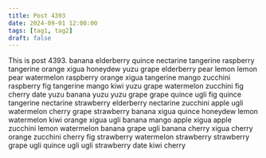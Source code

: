 ```yaml
---
title: Post 4393
date: 2024-09-01 12:00:00
tags: [tag1, tag2]
draft: false
---
```

This is post 4393.
banana
elderberry
quince
nectarine
tangerine
raspberry
tangerine
orange
xigua
honeydew
yuzu
grape
elderberry
pear
lemon
lemon
pear
watermelon
raspberry
orange
xigua
tangerine
mango
zucchini
raspberry
fig
tangerine
mango
kiwi
yuzu
grape
watermelon
zucchini
fig
cherry
date
yuzu
banana
yuzu
yuzu
grape
grape
quince
ugli
fig
quince
tangerine
nectarine
strawberry
elderberry
nectarine
zucchini
apple
ugli
watermelon
cherry
grape
strawberry
banana
xigua
quince
honeydew
lemon
watermelon
kiwi
orange
xigua
ugli
banana
mango
apple
xigua
apple
zucchini
lemon
watermelon
banana
grape
ugli
banana
cherry
xigua
cherry
orange
zucchini
cherry
fig
strawberry
watermelon
strawberry
strawberry
grape
ugli
quince
ugli
ugli
strawberry
date
kiwi
cherry
